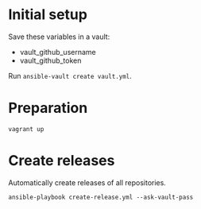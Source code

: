 # Initial setup
Save these variables in a vault:
- vault_github_username
- vault_github_token

Run `ansible-vault create vault.yml`.

# Preparation

```
vagrant up
```

# Create releases

Automatically create releases of all repositories.

```
ansible-playbook create-release.yml --ask-vault-pass
```
